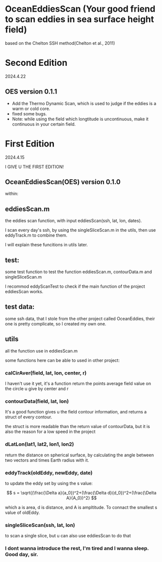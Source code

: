 # OceanEddiesScan (Your good friend to scan eddies in sea surface height field)

based on the Chelton SSH method(Chelton et al., 2011)
# Second Edition

2024.4.22

## OES version 0.1.1

- Add the Thermo Dynamic Scan, which is used to judge if the eddies is a warm or cold core.
- fixed some bugs.
- Note: while using the field which longtitude is uncontinuous, make it continuous in your certain field.

# First Edition

2024.4.15

I GIVE U THE FIRST EDITION!

## OceanEddiesScan(OES) version 0.1.0

within:

## eddiesScan.m

the eddies scan function, with input eddiesScan(ssh, lat, lon, dates).

I scan every day's ssh, by using the singleSliceScan.m in the utils, then use eddyTrack.m to combine them.

I will explain these funcitions in utils later.

## test:

some test function to test the function eddiesScan.m, contourData.m and singleSliceScan.m

I recommod eddyScanTest to check if the main function of the project eddiesScan works.

## test data:

some ssh data, that I stole from the other project called OceanEddies, their one is pretty complicate, so I created my own one.

## utils

all the function use in eddiesScan.m

some functions here can be able to used in other project:

### calCirAver(field, lat, lon, center, r)

I haven't use it yet, it's a function return the points average field value on the circle u give by center and r

### contourData(field, lat, lon)

It's a good function gives u the field contour information, and returns a struct of every contour.

the struct is more readable than the return value of contourData, but it is also the reason for a low speed in the project

### dLatLon(lat1, lat2, lon1, lon2)

return the distance on spherical surface, by calculating the angle between two vectors and times Earth radius with it.

### eddyTrack(oldEddy, newEddy, date)

to update the eddy set by using the s value:

$$
s = \sqrt{(\frac{\Delta a}{a_0})^2+(\frac{\Delta d}{d_0})^2+(\frac{\Delta A}{A_0})^2} 
$$

which a is area, d is distance, and A is ampltitude. To connact the smallest s value of oldEddy.

### singleSliceScan(ssh, lat, lon)

to scan a single slice, but u can also use eddiesScan to do that

### I dont wanna introduce the rest, I'm tired and I wanna sleep. Good day, sir.
